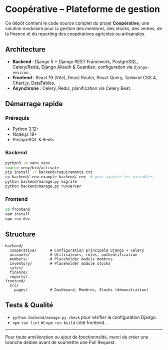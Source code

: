 # Coopérative – Plateforme de gestion

Ce dépôt contient le code source complet du projet **Coopérative**, une solution modulaire pour la gestion des membres, des stocks, des ventes, de la finance et du reporting des coopératives agricoles ou artisanales.

## Architecture

- **Backend** : Django 5 + Django REST Framework, PostgreSQL, Celery/Redis, Django Allauth & Guardian, configuration via `django-environ`.
- **Frontend** : React 19 (Vite), React Router, React Query, Tailwind CSS 4, Chart.js, DataTables.
- **Asynchrone** : Celery, Redis, planification via Celery Beat.

## Démarrage rapide

### Prérequis

- Python 3.12+
- Node.js 18+
- PostgreSQL & Redis

### Backend

```bash
python3 -m venv venv
source venv/bin/activate
pip install -r backend/requirements.txt
cp backend/.env.example backend/.env  # puis ajustez les variables
python backend/manage.py migrate
python backend/manage.py runserver
```

### Frontend

```bash
cd frontend
npm install
npm run dev
```

## Structure

```
backend/
  cooperative/      # Configuration principale Django + Celery
  accounts/         # Utilisateurs, rôles, authentification
  members/          # Placeholder module membres
  inventory/        # Placeholder module stocks
  sales/
  finance/
  reports/
frontend/
  src/
    pages/          # Dashboard, Membres, Stocks (démonstration)
```

## Tests & Qualité

- `python backend/manage.py check` pour vérifier la configuration Django.
- `npm run lint` et `npm run build` côté frontend.

---

Pour toute amélioration ou ajout de fonctionnalité, merci de créer une branche dédiée avant de soumettre une Pull Request.
